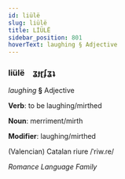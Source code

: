 ```yaml
---
id: liülë
slug: liülë
title: LİÜLË
sidebar_position: 801
hoverText: laughing § Adjective
---
```


### liülë&emsp;<span kind="abugida">ʓɟɽʄʓʇ</span>

*laughing* **§** Adjective

**Verb**: to be laughing/mirthed

**Noun**: merriment/mirth

**Modifier**: laughing/mirthed

(Valencian) Catalan riure /ˈriw.ɾe/

*Romance Language Family*